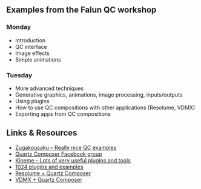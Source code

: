 ## Examples from the Falun QC workshop
### Monday
- Introduction
- QC interface
- Image effects
- Simple animations

### Tuesday
- More advanced techniques
- Generative graphics, animations, image processing, inputs/outputs
- Using plugins
- How to use QC compositions with other applications (Resolume, VDMX)
- Exporting apps from QC compositions

## Links & Resources

- [Zugakousaku – Really nice QC examples](http://www.zugakousaku.com/src/browse.php?ref=qcsample-ja)
- [Quartz Composer Facebook group](https://www.facebook.com/groups/quartzcomposercommunity/)
- [Kineme – Lots of very useful plugins and tools](http://kineme.net/)
- [1024 plugins and examples](http://1024d.wordpress.com/qc-plugins/)
- [Resolume + Quartz Composer](http://resolume.com/manual/en/r4/qc)
- [VDMX + Quartz Composer](http://vdmx.vidvox.net/tutorials/quartz-composer-sources-inputs)